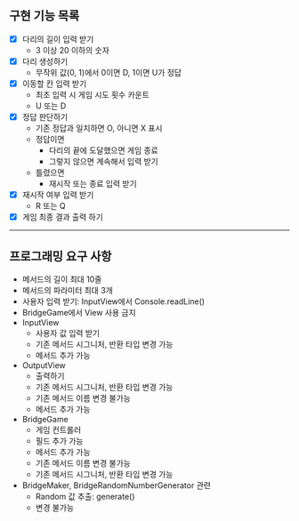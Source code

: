 ## 구현 기능 목록
- [x] 다리의 길이 입력 받기
    - 3 이상 20 이하의 숫자
- [x] 다리 생성하기
    - 무작위 값(0, 1)에서 0이면 D, 1이면 U가 정답
- [x] 이동할 칸 입력 받기
    - 최초 입력 시 게임 시도 횟수 카운트
    - U 또는 D
- [x] 정답 판단하기
    - 기존 정답과 일치하면 O, 아니면 X 표시
    - 정답이면
        - 다리의 끝에 도달했으면 게임 종료
        - 그렇지 않으면 계속해서 입력 받기
    - 틀렸으면
        - 재시작 또는 종료 입력 받기
- [x] 재시작 여부 입력 받기
    - R 또는 Q
- [x] 게임 최종 결과 출력 하기

---
## 프로그래밍 요구 사항
* 메서드의 길이 최대 10줄
* 메서드의 파라미터 최대 3개
* 사용자 입력 받기: InputView에서 Console.readLine()
* BridgeGame에서 View 사용 금지
* InputView
    * 사용자 값 입력 받기
    * 기존 메서드 시그니처, 반환 타입 변경 가능
    * 메서드 추가 가능
* OutputView
    * 출력하기
    * 기존 메서드 시그니처, 반환 타입 변경 가능
    * 기존 메서드 이름 변경 불가능
    * 메서드 추가 가능
* BridgeGame
    * 게임 컨트롤러
    * 필드 추가 가능
    * 메서드 추가 가능
    * 기존 메서드 이름 변경 불가능
    * 기존 메서드 시그니처, 반환 타입 변경 가능
* BridgeMaker, BridgeRandomNumberGenerator 관련
    * Random 값 추출: generate()
    * 변경 불가능
